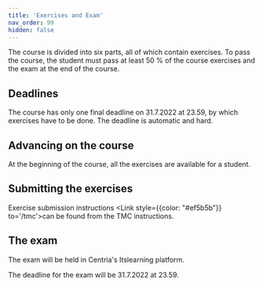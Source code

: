 ```yaml
---
title: 'Exercises and Exam'
nav_order: 99
hidden: false
---
```


The course is divided into six parts, all of which contain exercises. To pass the course, the student must pass at least 50 % of the course exercises and the exam at the end of the course.

## Deadlines

The course has only one final deadline on 31.7.2022 at 23.59, by which exercises have to be done. The deadline is automatic and hard.

## Advancing on the course

At the beginning of the course, all the exercises are available for a student.

## Submitting the exercises

Exercise submission instructions <Link style={{color: "#ef5b5b"}} to='/tmc'>can be found from the TMC instructions.</Link> 

## The exam

The exam will be held in Centria's Itslearning platform.

The deadline for the exam will be 31.7.2022 at 23.59.
